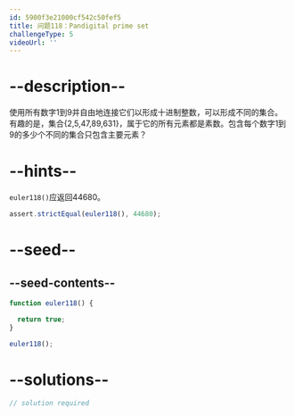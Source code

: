 ```yaml
---
id: 5900f3e21000cf542c50fef5
title: 问题118：Pandigital prime set
challengeType: 5
videoUrl: ''
---
```


# --description--

使用所有数字1到9并自由地连接它们以形成十进制整数，可以形成不同的集合。有趣的是，集合{2,5,47,89,631}，属于它的所有元素都是素数。包含每个数字1到9的多少个不同的集合只包含主要元素？

# --hints--

`euler118()`应返回44680。

```js
assert.strictEqual(euler118(), 44680);
```

# --seed--

## --seed-contents--

```js
function euler118() {

  return true;
}

euler118();
```

# --solutions--

```js
// solution required
```
